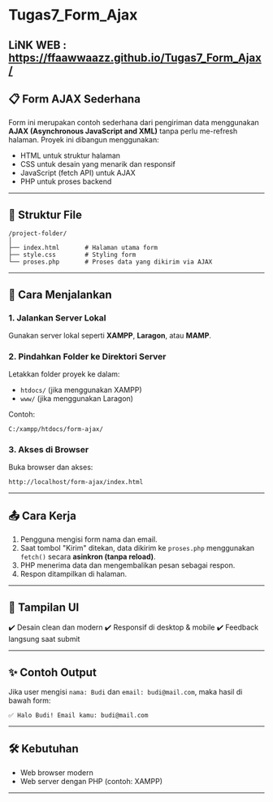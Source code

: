 # Tugas7_Form_Ajax

LiNK WEB : https://ffaawwaazz.github.io/Tugas7_Form_Ajax/
---

## 📋 Form AJAX Sederhana

Form ini merupakan contoh sederhana dari pengiriman data menggunakan **AJAX (Asynchronous JavaScript and XML)** tanpa perlu me-refresh halaman. Proyek ini dibangun menggunakan:

* HTML untuk struktur halaman
* CSS untuk desain yang menarik dan responsif
* JavaScript (fetch API) untuk AJAX
* PHP untuk proses backend

---

## 📁 Struktur File

```
/project-folder/
│
├── index.html       # Halaman utama form
├── style.css        # Styling form
└── proses.php       # Proses data yang dikirim via AJAX
```

---

## 🧪 Cara Menjalankan

### 1. Jalankan Server Lokal

Gunakan server lokal seperti **XAMPP**, **Laragon**, atau **MAMP**.

### 2. Pindahkan Folder ke Direktori Server

Letakkan folder proyek ke dalam:

* `htdocs/` (jika menggunakan XAMPP)
* `www/` (jika menggunakan Laragon)

Contoh:

```
C:/xampp/htdocs/form-ajax/
```

### 3. Akses di Browser

Buka browser dan akses:

```
http://localhost/form-ajax/index.html
```

---

## 📤 Cara Kerja

1. Pengguna mengisi form nama dan email.
2. Saat tombol "Kirim" ditekan, data dikirim ke `proses.php` menggunakan `fetch()` secara **asinkron (tanpa reload)**.
3. PHP menerima data dan mengembalikan pesan sebagai respon.
4. Respon ditampilkan di halaman.

---

## 📸 Tampilan UI

✔️ Desain clean dan modern
✔️ Responsif di desktop & mobile
✔️ Feedback langsung saat submit

---

## ✨ Contoh Output

Jika user mengisi `nama: Budi` dan `email: budi@mail.com`, maka hasil di bawah form:

```
✅ Halo Budi! Email kamu: budi@mail.com
```

---

## 🛠️ Kebutuhan

* Web browser modern
* Web server dengan PHP (contoh: XAMPP)

---

